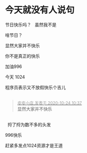 # 今天就没有人说句


节日快乐吗？<img src="static/image/smiley/default/lol.gif" smilieid="12" border="0" alt="" />&nbsp; &nbsp;虽然我不是

啥节日？

显然大家并不快乐<img id="aimg_K5D3s" onclick="zoom(this, this.src, 0, 0, 0)" class="zoom" src="https://cdn.jsdelivr.net/gh/hishis/forum-master/public/images/patch.gif" onmouseover="img_onmouseoverfunc(this)" onload="thumbImg(this)" border="0" alt="" />

你不是真正的快乐

加油996

今天 1024 

程序员表示又不放假快乐个吉儿<br />
<br />
<img id="aimg_u564F" onclick="zoom(this, this.src, 0, 0, 0)" class="zoom" src="https://imgurl.mxdreamx.com/2020/10/20/TOIMG3555c1020074632N.png" onmouseover="img_onmouseoverfunc(this)" onload="thumbImg(this)" border="0" alt="" />

<div class="quote"><blockquote><font size="2"><a href="https://www.hostloc.com/forum.php?mod=redirect&amp;goto=findpost&amp;pid=9344715&amp;ptid=757888" target="_blank"><font color="#999999">皮皮小店 发表于 2020-10-24 10:37</font></a></font><br />
显然大家并不快乐</blockquote></div><br />
<img src="static/image/smiley/default/titter.gif" smilieid="9" border="0" alt="" />&nbsp;&nbsp;捋了捋为数不多的头发

996快乐<img src="static/image/smiley/default/lol.gif" smilieid="12" border="0" alt="" />

<img src="static/image/smiley/default/smile.gif" smilieid="1" border="0" alt="" />赶紧多发点1024资源才是王道

